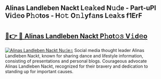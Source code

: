 ## Alinas Landleben Nackt L𝚎a𝚔ed N𝚞𝚍e - Part-uPl Vi𝚍𝚎o P𝚑𝚘tos - H𝚘𝚝 O𝚗𝚕yf𝚊ns L𝚎a𝚔s f1ErF

# <h2><a href="http://kfdca0.oniu.top/?m=Alinas+Landleben+Nackt">🔗👉 🔴 Alinas Landleben Nackt P𝚑ot𝚘𝚜 V𝚒d𝚎o</a></h2>

[![Alinas Landleben Nackt Nu𝚍e𝚜](https://i.imgur.com/0qMVB7G.gif)](http://kfdca0.oniu.top/?m=Alinas+Landleben+Nackt)
Social media thought leader Alinas Landleben Nackt, known for sharing dance and lifestyle information, consisting of presentations and personal blogs. Courageous advocate Alinas Landleben Nackt, recognized for their bravery and dedication to standing up for important causes.  
